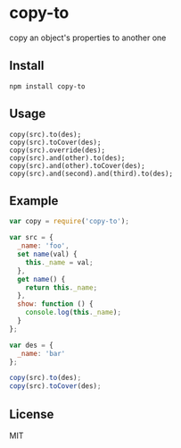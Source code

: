 copy-to
=======

copy an object's properties to another one

## Install

```
npm install copy-to
```

## Usage

```
copy(src).to(des);
copy(src).toCover(des);
copy(src).override(des);
copy(src).and(other).to(des);
copy(src).and(other).toCover(des);
copy(src).and(second).and(third).to(des);
```

## Example

```js
var copy = require('copy-to');

var src = {
  _name: 'foo',
  set name(val) {
    this._name = val;
  },
  get name() {
    return this._name;
  },
  show: function () {
    console.log(this._name);
  }
};

var des = {
  _name: 'bar'
};

copy(src).to(des);
copy(src).toCover(des);
```

## License
MIT
